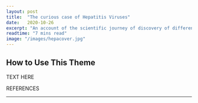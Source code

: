 ```yaml
---
layout: post
title:  "The curious case of Hepatitis Viruses"
date:   2020-10-26
excerpt: "An account of the scientific journey of discovery of different Hepatitis Viruses"
readtime: "7 mins read"
image: "/images/hepacover.jpg"
---
```


## How to Use This Theme




TEXT HERE



REFERENCES


<hr/>
